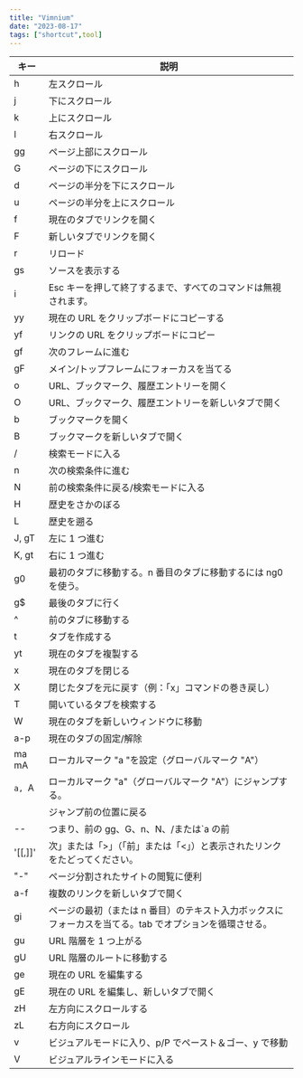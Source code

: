```yaml
---
title: "Vimnium"
date: "2023-08-17"
tags: ["shortcut",tool]
---
```


| キー    | 説明                                                                                                    |
| ------- | ------------------------------------------------------------------------------------------------------- |
| h       | 左スクロール                                                                                            |
| j       | 下にスクロール                                                                                          |
| k       | 上にスクロール                                                                                          |
| l       | 右スクロール                                                                                            |
| gg      | ページ上部にスクロール                                                                                  |
| G       | ページの下にスクロール                                                                                  |
| d       | ページの半分を下にスクロール                                                                            |
| u       | ページの半分を上にスクロール                                                                            |
| f       | 現在のタブでリンクを開く                                                                                |
| F       | 新しいタブでリンクを開く                                                                                |
| r       | リロード                                                                                                |
| gs      | ソースを表示する                                                                                        |
| i       | Esc キーを押して終了するまで、すべてのコマンドは無視されます。                                          |
| yy      | 現在の URL をクリップボードにコピーする                                                                 |
| yf      | リンクの URL をクリップボードにコピー                                                                   |
| gf      | 次のフレームに進む                                                                                      |
| gF      | メイン/トップフレームにフォーカスを当てる                                                               |
| o       | URL、ブックマーク、履歴エントリーを開く                                                                 |
| O       | URL、ブックマーク、履歴エントリーを新しいタブで開く                                                     |
| b       | ブックマークを開く                                                                                      |
| B       | ブックマークを新しいタブで開く                                                                          |
| /       | 検索モードに入る                                                                                        |
| n       | 次の検索条件に進む                                                                                      |
| N       | 前の検索条件に戻る/検索モードに入る                                                                     |
| H       | 歴史をさかのぼる                                                                                        |
| L       | 歴史を遡る                                                                                              |
| J, gT   | 左に 1 つ進む                                                                                           |
| K, gt   | 右に 1 つ進む                                                                                           |
| g0      | 最初のタブに移動する。n 番目のタブに移動するには ng0 を使う。                                           |
| g$      | 最後のタブに行く                                                                                        |
| ^       | 前のタブに移動する                                                                                      |
| t       | タブを作成する                                                                                          |
| yt      | 現在のタブを複製する                                                                                    |
| x       | 現在のタブを閉じる                                                                                      |
| X       | 閉じたタブを元に戻す（例：「x」コマンドの巻き戻し）                                                     |
| T       | 開いているタブを検索する                                                                                |
| W       | 現在のタブを新しいウィンドウに移動                                                                      |
| a-p     | 現在のタブの固定/解除                                                                                   |
| ma mA   | ローカルマーク "a "を設定（グローバルマーク "A"）                                                       |
| `a, `A  | ローカルマーク "a"（グローバルマーク "A"）にジャンプする。                                              |
| ` `     | ジャンプ前の位置に戻る                                                                                  |
| --      | つまり、前の gg、G、n、N、/または`a の前                                                                |
| '[[,]]' | 次」または「>」（「前」または「<」）と表示されたリンクをたどってください。                              |
| "-"     | ページ分割されたサイトの閲覧に便利                                                                      |
| a-f     | 複数のリンクを新しいタブで開く                                                                          |
| gi      | ページの最初（または n 番目）のテキスト入力ボックスにフォーカスを当てる。tab でオプションを循環させる。 |
| gu      | URL 階層を 1 つ上がる                                                                                   |
| gU      | URL 階層のルートに移動する                                                                              |
| ge      | 現在の URL を編集する                                                                                   |
| gE      | 現在の URL を編集し、新しいタブで開く                                                                   |
| zH      | 左方向にスクロールする                                                                                  |
| zL      | 右方向にスクロール                                                                                      |
| v       | ビジュアルモードに入り、p/P でペースト＆ゴー、y で移動                                                  |
| V       | ビジュアルラインモードに入る                                                                            |
